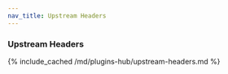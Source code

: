 ```yaml
---
nav_title: Upstream Headers
---
```


### Upstream Headers

{% include_cached /md/plugins-hub/upstream-headers.md %}


[configuration]: /gateway/latest/reference/configuration
[consumer-object]: /gateway/latest/admin-api/#consumer-object
